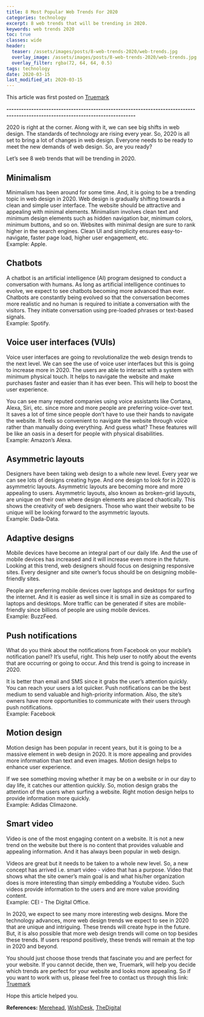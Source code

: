 ```yaml
---
title: 8 Most Popular Web Trends For 2020
categories: technology
excerpt: 8 web trends that will be trending in 2020.
keywords: web trends 2020
toc: true
classes: wide
header:
  teaser: /assets/images/posts/8-web-trends-2020/web-trends.jpg
  overlay_image: /assets/images/posts/8-web-trends-2020/web-trends.jpg
  overlay_filter: rgba(72, 64, 64, 0.5)
tags: technology
date: 2020-03-15
last_modified_at: 2020-03-15
---
```


This article was first posted on [Truemark](https://truemark.com.np/blog/8-main-web-trends-for-2020)

<b>--------------------------------------------------------------------------------------------------------------------------------</b>

2020 is right at the corner. Along with it, we can see big shifts in web design. The standards of technology are rising every year. So, 2020 is all set to bring a lot of changes in web design. Everyone needs to be ready to meet the new demands of web design. So, are you ready?

Let’s see 8 web trends that will be trending in 2020.

## Minimalism

Minimalism has been around for some time. And, it is going to be a trending topic in web design in 2020. Web design is gradually shifting towards a clean and simple user interface. The website should be attractive and appealing with minimal elements. Minimalism involves clean text and minimum design elements such as hidden navigation bar, minimum colors, minimum buttons, and so on. Websites with minimal design are sure to rank higher in the search engines. Clean UI and simplicity ensures easy-to-navigate, faster page load, higher user engagement, etc.
<br>Example: Apple.

<!-- ![Minimalism](../assets/images/posts/8-web-trends-2020/minimalism.jpg) -->

## Chatbots

A chatbot is an artificial intelligence (AI) program designed to conduct a conversation with humans. As long as artificial intelligence continues to evolve, we expect to see chatbots becoming more advanced than ever. Chatbots are constantly being evolved so that the conversation becomes more realistic and no human is required to initiate a conversation with the visitors. They initiate conversation using pre-loaded phrases or text-based signals.
<br>Example: Spotify.

<!-- ![Chatbots](../assets/images/blogs/8-main-web-trends-for-2020/chatbot.jpg 'Chatbots') -->

## Voice user interfaces (VUIs)

Voice user interfaces are going to revolutionalize the web design trends to the next level. We can see the use of voice user interfaces but this is going to increase more in 2020. The users are able to interact with a system with minimum physical touch. It helps to navigate the website and make purchases faster and easier than it has ever been. This will help to boost the user experience.

You can see many reputed companies using voice assistants like Cortana, Alexa, Siri, etc. since more and more people are preferring voice-over text. It saves a lot of time since people don’t have to use their hands to navigate the website. It feels so convenient to navigate the website through voice rather than manually doing everything. And guess what? These features will be like an oasis in a desert for people with physical disabilities.
<br>Example: Amazon’s Alexa.

<!-- ![VoiceUserInterfaces](../../src/assets/images/blogs/8-main-web-trends-for-2020/voice-user-interface.png 'Voice User Interfaces') -->

## Asymmetric layouts

Designers have been taking web design to a whole new level. Every year we can see lots of designs creating hype. And one design to look for in 2020 is asymmetric layouts. Asymmetric layouts are becoming more and more appealing to users. Asymmetric layouts, also known as broken-grid layouts, are unique on their own where design elements are placed chaotically. This shows the creativity of web designers. Those who want their website to be unique will be looking forward to the asymmetric layouts.
<br>Example: Dada-Data.

<!-- ![AsymmetricLayouts](../../src/assets/images/blogs/8-main-web-trends-for-2020/asymmetric-layout.png 'Asymmetric Layouts') -->

## Adaptive designs

Mobile devices have become an integral part of our daily life. And the use of mobile devices has increased and it will increase even more in the future. Looking at this trend, web designers should focus on designing responsive sites. Every designer and site owner’s focus should be on designing mobile-friendly sites.

People are preferring mobile devices over laptops and desktops for surfing the internet. And it is easier as well since it is small in size as compared to laptops and desktops. More traffic can be generated if sites are mobile-friendly since billions of people are using mobile devices.
<br>Example: BuzzFeed.

<!-- ![AdaptiveDesigns](../../src/assets/images/blogs/8-main-web-trends-for-2020/adaptive-designs.jpg 'Adaptive Designs') -->

## Push notifications

What do you think about the notifications from Facebook on your mobile’s notification panel? It’s useful, right. This help user to notify about the events that are occurring or going to occur. And this trend is going to increase in 2020.

It is better than email and SMS since it grabs the user’s attention quickly. You can reach your users a lot quicker. Push notifications can be the best medium to send valuable and high-priority information. Also, the site’s owners have more opportunities to communicate with their users through push notifications.
<br>Example: Facebook

<!-- ![PushNotifications](../../src/assets/images/blogs/8-main-web-trends-for-2020/push-notifications.jpg 'Push Notifications') -->

## Motion design

Motion design has been popular in recent years, but it is going to be a massive element in web design in 2020. It is more appealing and provides more information than text and even images. Motion design helps to enhance user experience.

If we see something moving whether it may be on a website or in our day to day life, it catches our attention quickly. So, motion design grabs the attention of the users when surfing a website. Right motion design helps to provide information more quickly.
<br>Example: Adidas Climazone.

<!-- ![MotionDesign](https://drive.google.com/uc?id=1zAH7TwxmnoAH5yYqbQvIerZm2FcRwKnC 'Motion Design') -->

## Smart video

Video is one of the most engaging content on a website. It is not a new trend on the website but there is no content that provides valuable and appealing information. And it has always been popular in web design.

Videos are great but it needs to be taken to a whole new level. So, a new concept has arrived i.e. smart video - video that has a purpose. Video that shows what the site owner’s main goal is and what his/her organization does is more interesting than simply embedding a Youtube video. Such videos provide information to the users and are more value providing content.
<br>Example: CEI - The Digital Office.

<!-- ![SmartVideo](https://drive.google.com/uc?id=1wqlp50oc_kreYqFO0wmMbnvTaKpHX85t 'Smart Video') -->

In 2020, we expect to see many more interesting web designs. More the technology advances, more web design trends we expect to see in 2020 that are unique and intriguing. These trends will create hype in the future. But, it is also possible that more web design trends will come on top besides these trends. If users respond positively, these trends will remain at the top in 2020 and beyond.

You should just choose those trends that fascinate you and are perfect for your website. If you cannot decide, then we, Truemark, will help you decide which trends are perfect for your website and looks more appealing. So if you want to work with us, please feel free to contact us through this link: [Truemark](https://truemark.com.np/)


Hope this article helped you.

**References:** [Merehead](https://merehead.com/blog/8-main-trends-of-web-design-2020/), [WishDesk](https://wishdesk.com/blog/web-design-trends-2020), [TheDigital](https://www.theedigital.com/blog/web-design-trends)






